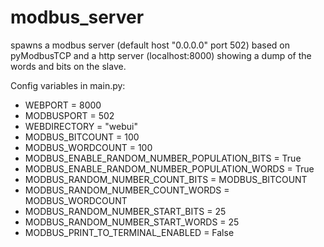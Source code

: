 # modbus_server

spawns a modbus server (default host "0.0.0.0" port 502) based on pyModbusTCP and a http server (localhost:8000) showing a dump of the words and bits on the slave.

Config variables in main.py:
- WEBPORT = 8000
- MODBUSPORT = 502
- WEBDIRECTORY = "webui"
- MODBUS_BITCOUNT = 100
- MODBUS_WORDCOUNT = 100
- MODBUS_ENABLE_RANDOM_NUMBER_POPULATION_BITS = True
- MODBUS_ENABLE_RANDOM_NUMBER_POPULATION_WORDS = True
- MODBUS_RANDOM_NUMBER_COUNT_BITS = MODBUS_BITCOUNT
- MODBUS_RANDOM_NUMBER_COUNT_WORDS = MODBUS_WORDCOUNT
- MODBUS_RANDOM_NUMBER_START_BITS = 25
- MODBUS_RANDOM_NUMBER_START_WORDS = 25
- MODBUS_PRINT_TO_TERMINAL_ENABLED = False
